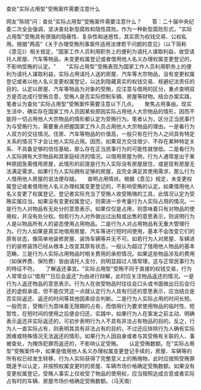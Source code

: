 查处"实际占用型"受贿案件需要注意什么

网友"陈晓"问：查处"实际占用型"受贿案件需要注意什么？　　答：二十届中央纪委二次全会强调，坚决查处新型腐败和隐性腐败。作为一种新型腐败形式，"实际占用型"受贿具有很强的隐蔽性、复杂性和迷惑性，其实质为权钱交易、公权私用。根据"两高"《关于办理受贿刑事案件适用法律若干问题的意见》（以下简称《意见》）相关规定，"国家工作人员利用职务上的便利为请托人谋取利益，收受请托人房屋、汽车等物品，未变更权属登记或者借用他人名义办理权属变更登记的，不影响受贿的认定。"　　"实际占用型"受贿表现为国家工作人员利用职务上的便利为请托人谋取利益，实际占用请托人送的房屋、汽车等大宗物品，没有变更权属登记或者以他人名义变更权属登记，以达到隐藏真实的权钱交易、规避纪法责任的目的。认定以房屋、汽车等物品为对象的受贿，应注意与借用的区分，重点查明双方是否达成行受贿合意，受贿人是否实际控制车辆、房屋等财物。结合办案实践，笔者认为查处"实际占用型"受贿案件需要注意以下几点。　　聚焦占用事由。现实生活中，确实存在国家工作人员因某些原因实际占用他人大宗物品的情形，因而不能将一切占用他人大宗物品的情形都认定为受贿行为。笔者认为，区分正当民事行为与受贿行为，需要重点把握国家工作人员占用他人大宗物品的理由。一是看行为人双方的交往情况。住房、汽车等物品的价值高，一般只有在行为人之间具有特定关系的情况下才会让他人实际占用。因而，如果双方交往很少、不存在某种特定关系、不具备足够的信任基础，那么存在正当民事行为的可能性就很低。二是看行为人实际拥有大宗物品和其家庭经济的情况。以借用房屋为例，行为人通常是出于某种原因急需借用房屋，此情形的前提是行为人实际没有房屋居住，或是现有房屋无法满足需求。如果行为人实际拥有足够的房屋，且完全满足其使用需求，那么行为人借用他人房屋的说法便存疑。　　查明占用情状。根据《意见》规定，未变更权属登记或者借用他人名义办理权属变更登记的，不影响受贿的认定。如果借用他人名义变更了权属登记，登记者实际充当了受贿人收受贿赂的工具，此情况认定为受贿实属应当。如果没有变更权属登记，则需进一步考量行为人实际占用的情况。一是行为人对物品有无处分的意思表示。如果仅仅是占用，则意味着只有对物品的使用权，并没有处分权。倘若行为人对外做出过出租或出售的意思表示，则说明行为人是以物品所有人的姿态使用占用物品。二是行为人对占用物品有无重大管理行为。行为人如果是真实地借用房屋、汽车等进行短时间使用，基本不会改变它们的原有状态，像简单地装修房屋、装饰车辆等并无不可。如若行为人对房屋、车辆进行的装修装饰已经从根本上改变其原有状态，一般认为超过了借用他人物品的基本范畴。三是行为人实际占用物品时相关费用的承担情况。如果这些物品涉及的费用（如保养费、保险费）皆由请托人支付，则明显超过人情常理，这与正常民事行为的特征不符。　　了解返还事宜。"实际占用型"受贿不同于直接的权钱交易，行为人常常会以"借用""日后会返还"为由进行辩解，此时应关注物品返还的情况。一是行为人返还物品的意思表示。行为人在收受物品时往往会口头或书面做出日后会归还的虚假承诺，但不能仅凭这一点就认定行为人具有归还的意思表示，应当结合是否实际返还、返还的时间等其他因素综合判断。二是行为人实际占用的时间长短。一般而言，受贿行为意味着无限期的占有，而借用行为要求使用物品的临时性、短暂性，在短时间的使用之后便会归还。实践中，如果行为人在案发之前主动、明确表示返还并实际返还的，可初步表明行为人不具有非法占有物品的目的。反之，行为人一直实际占有，则表明其具有非法占有的目的，不过还应排除行为人确有实际困难或特殊情况无法返还的情形。如果行为人因自身或者与其受贿有关联的人、事被查处，为掩饰犯罪而返还的，不影响认定受贿。　　认定受贿数额。在"实际占用型"受贿案件中，如果是借用他人名义办理权属变更登记手续的，房屋、车辆等的所有权已经发生转移，行为人实际获得了完整意义上的贿赂物，此时应按照受贿罪既遂予以认定，并按照权属变更时的房屋、车辆市场价格确定受贿数额。如果没有变更权属登记，受贿人事实上仅收受了物品的使用权，应当按照达成合意或者实际占有时的车辆、房屋市场价格确定受贿数额。（马天南）
